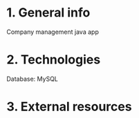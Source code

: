 # 1. General info

Company management java app

# 2. Technologies

Database: MySQL

# 3. External resources

